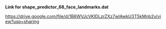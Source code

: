 <b> Link for shape_predictor_68_face_landmarks.dat </b>  

https://drive.google.com/file/d/1B6WVJcVKlDLzrZXz7wlAwkU3T5kMnb2v/view?usp=sharing
